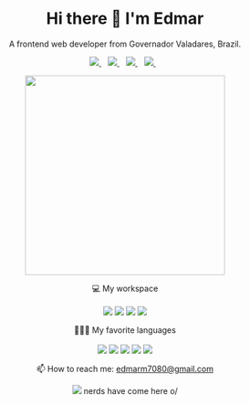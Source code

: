 <h1 align='center'>
  Hi there 👋 I'm Edmar
</h1>

<p align='center'>
  A frontend web developer from Governador Valadares, Brazil.
</p>

<p align='center'>
  
  <a href="https://twitter.com/Iexizz">
    <img src="https://img.shields.io/badge/Twitter-1DA1F2?style=for-the-badge&logo=twitter&logoColor=white" />
  </a>&nbsp;&nbsp;
  <a href="https://discordapp.com/users/276733826569338880/">
    <img src="https://img.shields.io/badge/Discord-7289DA?style=for-the-badge&logo=discord&logoColor=white" />
  </a>&nbsp;&nbsp;
  <a href="https://anilist.co/user/Lexizz/">
    <img src="https://img.shields.io/badge/anilist-152232?style=for-the-badge&logo=anilist&logoColor=white" />
  </a>&nbsp;&nbsp;
  <a href="https://www.instagram.com/lexizz7">
    <img src="https://img.shields.io/badge/instagram-%23E4405F.svg?&style=for-the-badge&logo=instagram&logoColor=white" />        
  </a>&nbsp;&nbsp;
  
</p>

<p align='center'>
  <a href="#"><img src="https://github-readme-stats.vercel.app/api?username=Lexizz7&show_icons=true&count_private=true&theme=dark" width="350"></a>
</p>

<p align='center'>
  💻 My workspace<br/><br/>
  <img src="https://img.shields.io/badge/windows-%230078D6.svg?&style=for-the-badge&logo=windows&logoColor=white" />
  <img src="https://img.shields.io/badge/intel-core%20pentium%20g4560-%230071C5.svg?&style=for-the-badge&logo=intel&logoColor=white" />
  <img src="https://img.shields.io/badge/RAM-8GB-%230071C5.svg?&style=for-the-badge&logoColor=white" />
  <img src="https://img.shields.io/badge/nvidia-gtx%201050TI-%2376B900.svg?&style=for-the-badge&logo=nvidia&logoColor=white" />
</p>

<p align='center'>
  👨🏻‍💻 My favorite languages<br/><br/>
  <img src="https://img.shields.io/badge/JavaScript-F7DF1E?style=for-the-badge&logo=javascript&logoColor=black" />
  <img src="https://img.shields.io/badge/CSS3-1572B6?style=for-the-badge&logo=css3&logoColor=white" />
  <img src="https://img.shields.io/badge/Node.js-339933?style=for-the-badge&logo=nodedotjs&logoColor=white" />
  <img src="https://img.shields.io/badge/React-20232A?style=for-the-badge&logo=react&logoColor=61DAFB" />
  <img src="https://img.shields.io/badge/Python-3776AB?style=for-the-badge&logo=python&logoColor=white" />
</p>


<p align='center'>
  📫 How to reach me: <a href='mailto:edmarm7080@gmail.com'>edmarm7080@gmail.com</a>
</p>
<p align='center'>
  <a href="#"><img src="https://badges.pufler.dev/visits/lexizz7/lexizz7"></a> nerds have come here o/
</p>
